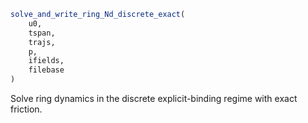 ```julia
solve_and_write_ring_Nd_discrete_exact(
    u0,
    tspan,
    trajs,
    p,
    ifields,
    filebase
)

```

Solve ring dynamics in the discrete explicit-binding regime with exact friction.
